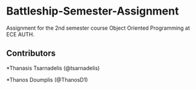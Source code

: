 # Battleship-Semester-Assignment
 Assignment for the 2nd semester course Object Oriented Programming at ECE AUTH.


## Contributors
*Thanasis Tsarnadelis (@tsarnadelis)

*Thanos Doumplis (@ThanosD1)

